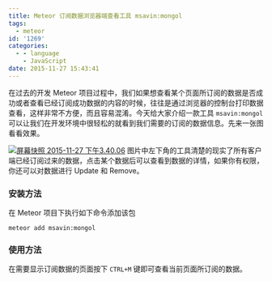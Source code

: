```yaml
---
title: Meteor 订阅数据浏览器端查看工具 msavin:mongol
tags:
  - meteor
id: '1269'
categories:
  - - language
    - JavaScript
date: 2015-11-27 15:43:41
---
```


在过去的开发 Meteor 项目过程中，我们如果想查看某个页面所订阅的数据是否成功或者查看已经订阅成功数据的内容的时候，往往是通过浏览器的控制台打印数据查看，这样非常不方便，而且容易混淆。今天给大家介绍一款工具 `msavin:mongol` 可以让我们在开发环境中很轻松的就看到我们需要的订阅的数据信息。先来一张图看看效果。
<!-- more -->
[![屏幕快照 2015-11-27 下午3.40.06](http://www.mycode.net.cn/wp-content/uploads/2015/11/屏幕快照-2015-11-27-下午3.40.06-242x300.png)](http://www.mycode.net.cn/wp-content/uploads/2015/11/屏幕快照-2015-11-27-下午3.40.06.png) 图片中左下角的工具清楚的现实了所有客户端已经订阅过来的数据，点击某个数据后可以查看到数据的详情，如果你有权限，你还可以对数据进行 Update 和 Remove。

### 安装方法

在 Meteor 项目下执行如下命令添加该包

```
meteor add msavin:mongol
```

### 使用方法

在需要显示订阅数据的页面按下 `CTRL+M` 键即可查看当前页面所订阅的数据。